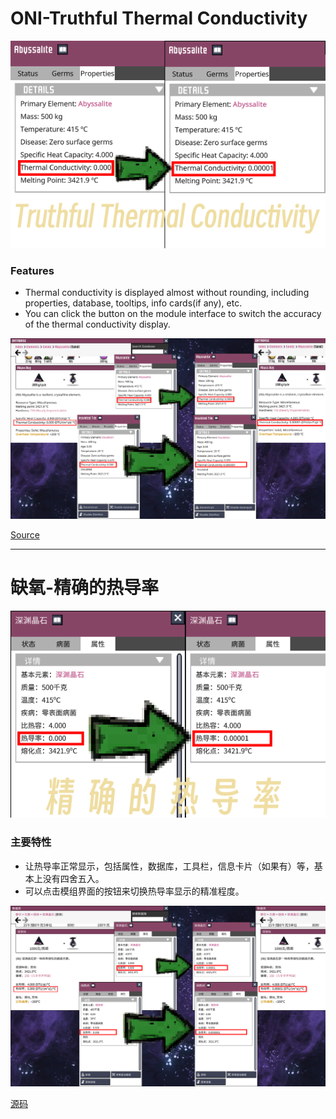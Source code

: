 # ONI-Truthful Thermal Conductivity

![avatar](ONI-Truthful%20Thermal%20Conductivity-cover.png)
### Features

- Thermal conductivity is displayed almost without rounding, including properties, database, tooltips, info cards(if any), etc.
- You can click the button on the module interface to switch the accuracy of the thermal conductivity display.

![avatar](ONI-Truthful%20Thermal%20Conductivity.png)

[Source](https://github.com/mgmzdbh25365/ONI-Truthful_Thermal_Conductivity)

---------------------------------------------
# 缺氧-精确的热导率

![avatar](ONI-Truthful%20Thermal%20Conductivity-cover-zh.png)
### 主要特性

- 让热导率正常显示，包括属性，数据库，工具栏，信息卡片（如果有）等，基本上没有四舍五入。
- 可以点击模组界面的按钮来切换热导率显示的精准程度。

![avatar](ONI-Truthful%20Thermal%20Conductivity-zh.png)

[源码](https://github.com/mgmzdbh25365/ONI-Truthful_Thermal_Conductivity)